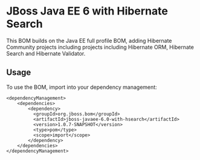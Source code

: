 JBoss Java EE 6 with Hibernate Search
=====================================

This BOM builds on the Java EE full profile BOM, adding Hibernate Community projects including projects including Hibernate ORM, Hibernate Search and Hibernate Validator.

Usage
-----

To use the BOM, import into your dependency management:

    <dependencyManagement>
        <dependencies>
            <dependency>
              <groupId>org.jboss.bom</groupId>
              <artifactId>jboss-javaee-6.0-with-hsearch</artifactId>
              <version>1.0.7-SNAPSHOT</version>
              <type>pom</type>
              <scope>import</scope>
            </dependency>
        </dependencies>
    </dependencyManagement> 

